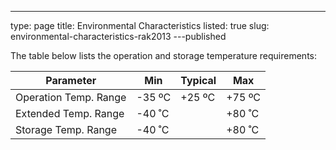 ---
type: page
title: Environmental Characteristics
listed: true
slug: environmental-characteristics-rak2013
---published

The table below lists the operation and storage temperature requirements:

| **Parameter** | **Min** | **Typical** | **Max** | 
| ---- | ---- | ---- | ---- | 
| Operation Temp. Range | -35 ºC | +25 ºC | +75 ºC | 
| Extended Temp. Range | -40 ˚C |  | +80 ˚C | 
| Storage Temp. Range | -40 ˚C |  | +80 ˚C | 


